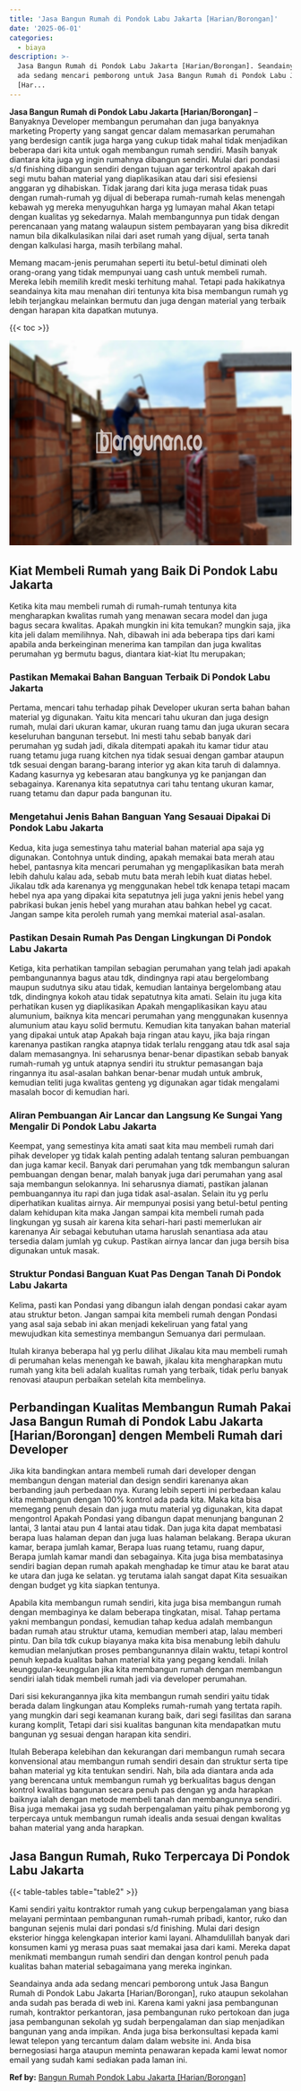 ```yaml
---
title: 'Jasa Bangun Rumah di Pondok Labu Jakarta [Harian/Borongan]'
date: '2025-06-01'
categories:
  - biaya
description: >-
  Jasa Bangun Rumah di Pondok Labu Jakarta [Harian/Borongan]. Seandainya anda
  ada sedang mencari pemborong untuk Jasa Bangun Rumah di Pondok Labu Jakarta
  [Har...
---
```


**Jasa Bangun Rumah di Pondok Labu Jakarta \[Harian/Borongan\]** – Banyaknya Developer membangun perumahan dan juga banyaknya marketing Property yang sangat gencar dalam memasarkan perumahan yang berdesign cantik juga harga yang cukup tidak mahal tidak menjadikan beberapa dari kita untuk ogah membangun rumah sendiri. Masih banyak diantara kita juga yg ingin rumahnya dibangun sendiri. Mulai dari pondasi s/d finishing dibangun sendiri dengan tujuan agar terkontrol apakah dari segi mutu bahan material yang diaplikasikan atau dari sisi efesiensi anggaran yg dihabiskan. Tidak jarang dari kita juga merasa tidak puas dengan rumah-rumah yg dijual di beberapa rumah-rumah kelas menengah kebawah yg mereka menyuguhkan harga yg lumayan mahal Akan tetapi dengan kualitas yg sekedarnya. Malah membangunnya pun tidak dengan perencanaan yang matang walaupun sistem pembayaran yang bisa dikredit namun bila dikalkulasikan nilai dari aset rumah yang dijual, serta tanah dengan kalkulasi harga, masih terbilang mahal.

Memang macam-jenis perumahan seperti itu betul-betul diminati oleh orang-orang yang tidak mempunyai uang cash untuk membeli rumah. Mereka lebih memilih kredit meski terhitung mahal. Tetapi pada hakikatnya seandainya kita mau menahan diri tentunya kita bisa membangun rumah yg lebih terjangkau melainkan bermutu dan juga dengan material yang terbaik dengan harapan kita dapatkan mutunya.

{{< toc >}}

![Jasa Bangun Rumah di Pondok Labu Jakarta [Harian/Borongan]](/images/borong-bangunan-32.png)

## Kiat Membeli Rumah yang Baik Di Pondok Labu Jakarta

Ketika kita mau membeli rumah di rumah-rumah tentunya kita mengharapkan kwalitas rumah yang menawan secara model dan juga bagus secara kwalitas. Apakah mungkin ini kita temukan? mungkin saja, jika kita jeli dalam memilihnya. Nah, dibawah ini ada beberapa tips dari kami apabila anda berkeinginan menerima kan tampilan dan juga kwalitas perumahan yg bermutu bagus, diantara kiat-kiat Itu merupakan;

### Pastikan Memakai Bahan Banguan Terbaik Di Pondok Labu Jakarta

Pertama, mencari tahu terhadap pihak Developer ukuran serta bahan bahan material yg digunakan. Yaitu kita mencari tahu ukuran dan juga design rumah, mulai dari ukuran kamar, ukuran ruang tamu dan juga ukuran secara keseluruhan bangunan tersebut. Ini mesti tahu sebab banyak dari perumahan yg sudah jadi, dikala ditempati apakah itu kamar tidur atau ruang tetamu juga ruang kitchen nya tidak sesuai dengan gambar ataupun tdk sesuai dengan barang-barang interior yg akan kita taruh di dalamnya. Kadang kasurnya yg kebesaran atau bangkunya yg ke panjangan dan sebagainya. Karenanya kita sepatutnya cari tahu tentang ukuran kamar, ruang tetamu dan dapur pada bangunan itu.

### Mengetahui Jenis Bahan Banguan Yang Sesauai Dipakai Di Pondok Labu Jakarta

Kedua, kita juga semestinya tahu material bahan material apa saja yg digunakan. Contohnya untuk dinding, apakah memakai bata merah atau hebel, pantasnya kita mencari perumahan yg mengaplikasikan bata merah lebih dahulu kalau ada, sebab mutu bata merah lebih kuat diatas hebel. Jikalau tdk ada karenanya yg menggunakan hebel tdk kenapa tetapi macam hebel nya apa yang dipakai kita sepatutnya jeli juga yakni jenis hebel yang pabrikasi bukan jenis hebel yang murahan atau bahkan hebel yg cacat. Jangan sampe kita peroleh rumah yang memkai material asal-asalan.

### Pastikan Desain Rumah Pas Dengan Lingkungan Di Pondok Labu Jakarta

Ketiga, kita perhatikan tampilan sebagian perumahan yang telah jadi apakah pembangunannya bagus atau tdk, dindingnya rapi atau bergelombang maupun sudutnya siku atau tidak, kemudian lantainya bergelombang atau tdk, dindingnya kokoh atau tidak sepatutnya kita amati. Selain itu juga kita perhatikan kusen yg diaplikasikan Apakah mengaplikasikan kayu atau alumunium, baiknya kita mencari perumahan yang menggunakan kusennya alumunium atau kayu solid bermutu. Kemudian kita tanyakan bahan material yang dipakai untuk atap Apakah baja ringan atau kayu, jika baja ringan karenanya pastikan rangka atapnya tidak terlalu renggang atau tdk asal saja dalam memasangnya. Ini seharusnya benar-benar dipastikan sebab banyak rumah-rumah yg untuk atapnya sendiri itu struktur pemasangan baja ringannya itu asal-asalan bahkan benar-benar mudah untuk ambruk, kemudian teliti juga kwalitas genteng yg digunakan agar tidak mengalami masalah bocor di kemudian hari.

### Aliran Pembuangan Air Lancar dan Langsung Ke Sungai Yang Mengalir Di Pondok Labu Jakarta

Keempat, yang semestinya kita amati saat kita mau membeli rumah dari pihak developer yg tidak kalah penting adalah tentang saluran pembuangan dan juga kamar kecil. Banyak dari perumahan yang tdk membangun saluran pembuangan dengan benar, malah banyak juga dari perumahan yang asal saja membangun selokannya. Ini seharusnya diamati, pastikan jalanan pembuangannya itu rapi dan juga tidak asal-asalan. Selain itu yg perlu diperhatikan kualitas airnya. Air mempunyai posisi yang betul-betul penting dalam kehidupan kita maka Jangan sampai kita membeli rumah pada lingkungan yg susah air karena kita sehari-hari pasti memerlukan air karenanya Air sebagai kebutuhan utama haruslah senantiasa ada atau tersedia dalam jumlah yg cukup. Pastikan airnya lancar dan juga bersih bisa digunakan untuk masak.

### Struktur Pondasi Banguan Kuat Pas Dengan Tanah Di Pondok Labu Jakarta

Kelima, pasti kan Pondasi yang dibangun ialah dengan pondasi cakar ayam atau struktur beton. Jangan sampai kita membeli rumah dengan Pondasi yang asal saja sebab ini akan menjadi kekeliruan yang fatal yang mewujudkan kita semestinya membangun Semuanya dari permulaan.

Itulah kiranya beberapa hal yg perlu dilihat Jikalau kita mau membeli rumah di perumahan kelas menengah ke bawah, jikalau kita mengharapkan mutu rumah yang kita beli adalah kualitas rumah yang terbaik, tidak perlu banyak renovasi ataupun perbaikan setelah kita membelinya.

## Perbandingan Kualitas Membangun Rumah Pakai Jasa Bangun Rumah di Pondok Labu Jakarta \[Harian/Borongan\] dengen Membeli Rumah dari Developer

Jika kita bandingkan antara membeli rumah dari developer dengan membangun dengan material dan design sendiri karenanya akan berbanding jauh perbedaan nya. Kurang lebih seperti ini perbedaan kalau kita membangun dengan 100% kontrol ada pada kita. Maka kita bisa memegang penuh desain dan juga mutu material yg digunakan, kita dapat mengontrol Apakah Pondasi yang dibangun dapat menunjang bangunan 2 lantai, 3 lantai atau pun 4 lantai atau tidak. Dan juga kita dapat membatasi berapa luas halaman depan dan juga luas halaman belakang. Berapa ukuran kamar, berapa jumlah kamar, Berapa luas ruang tetamu, ruang dapur, Berapa jumlah kamar mandi dan sebagainya. Kita juga bisa membatasinya sendiri bagian depan rumah apakah menghadap ke timur atau ke barat atau ke utara dan juga ke selatan. yg terutama ialah sangat dapat Kita sesuaikan dengan budget yg kita siapkan tentunya.

Apabila kita membangun rumah sendiri, kita juga bisa membangun rumah dengan membaginya ke dalam beberapa tingkatan, misal. Tahap pertama yakni membangun pondasi, kemudian tahap kedua adalah membangun badan rumah atau struktur utama, kemudian memberi atap, lalau memberi pintu. Dan bila tdk cukup biayanya maka kita bisa menabung lebih dahulu kemudian melanjutkan proses pembangunannya dilain waktu, tetapi kontrol penuh kepada kualitas bahan material kita yang pegang kendali. Inilah keunggulan-keunggulan jika kita membangun rumah dengan membangun sendiri ialah tidak membeli rumah jadi via developer perumahan.

Dari sisi kekurangannya jika kita membangun rumah sendiri yaitu tidak berada dalam lingkungan atau Kompleks rumah-rumah yang tertata rapih. yang mungkin dari segi keamanan kurang baik, dari segi fasilitas dan sarana kurang komplit, Tetapi dari sisi kualitas bangunan kita mendapatkan mutu bangunan yg sesuai dengan harapan kita sendiri.

Itulah Beberapa kelebihan dan kekurangan dari membangun rumah secara konvensional atau membangun rumah sendiri desain dan struktur serta tipe bahan material yg kita tentukan sendiri. Nah, bila ada diantara anda ada yang berencana untuk membangun rumah yg berkualitas bagus dengan kontrol kwalitas bangunan secara penuh pas dengan yg anda harapkan baiknya ialah dengan metode membeli tanah dan membangunnya sendiri. Bisa juga memakai jasa yg sudah berpengalaman yaitu pihak pemborong yg terpercaya untuk membangun rumah idealis anda sesuai dengan kwalitas bahan material yang anda harapkan.

## Jasa Bangun Rumah, Ruko Terpercaya Di Pondok Labu Jakarta

{{< table-tables table="table2" >}}

Kami sendiri yaitu kontraktor rumah yang cukup berpengalaman yang biasa melayani permintaan pembangunan rumah-rumah pribadi, kantor, ruko dan bangunan sejenis mulai dari pondasi s/d finishing. Mulai dari design eksterior hingga kelengkapan interior kami layani. Alhamdulillah banyak dari konsumen kami yg merasa puas saat memakai jasa dari kami. Mereka dapat menikmati membangun rumah sendiri dan dengan kontrol penuh pada kualitas bahan material sebagaimana yang mereka inginkan.

Seandainya anda ada sedang mencari pemborong untuk Jasa Bangun Rumah di Pondok Labu Jakarta \[Harian/Borongan\], ruko ataupun sekolahan anda sudah pas berada di web ini. Karena kami yakni jasa pembangunan rumah, kontraktor perkantoran, jasa pembangunan ruko pertokoan dan juga jasa pembangunan sekolah yg sudah berpengalaman dan siap menjadikan bangunan yang anda impikan. Anda juga bisa berkonsultasi kepada kami lewat telepon yang tercantum dalam dalam website ini. Anda bisa bernegosiasi harga ataupun meminta penawaran kepada kami lewat nomor email yang sudah kami sediakan pada laman ini.

**Ref by:** [Bangun Rumah Pondok Labu Jakarta [Harian/Borongan]](https://id.wikipedia.org/wiki/Bangun)
